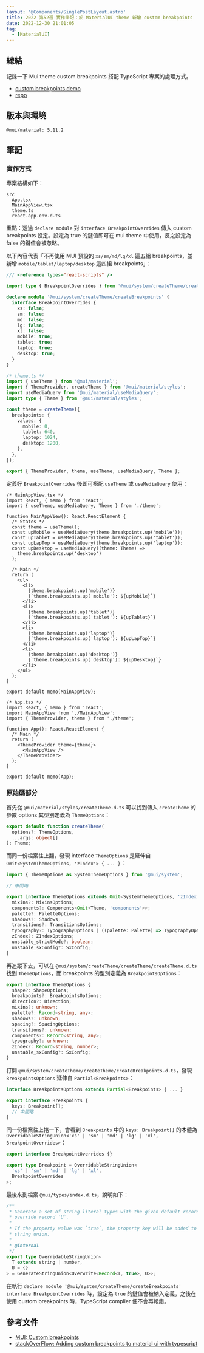 ```yaml
---
layout: '@Components/SinglePostLayout.astro'
title: 2022 第52週 實作筆記：於 MaterialUI theme 新增 custom breakpoints
date: 2022-12-30 21:01:05
tag:
  - [MaterialUI]
---
```


## 總結

記錄一下 Mui theme custom breakpoints 搭配 TypeScript 專案的處理方式。

- [custom breakpoints demo](https://tzynwang.github.io/mui-custom-breakpoints/)
- [repo](https://github.com/tzynwang/mui-custom-breakpoints/tree/main/src)

## 版本與環境

```
@mui/material: 5.11.2
```

## 筆記

### 實作方式

專案結構如下：

```
src
  App.tsx
  MainAppView.tsx
  theme.ts
  react-app-env.d.ts
```

重點：透過 `declare module` 對 `interface BreakpointOverrides` 傳入 custom breakpoints 設定。設定為 true 的鍵值即可在 mui theme 中使用，反之設定為 false 的鍵值會被忽略。

以下內容代表「不再使用 MUI 預設的 `xs/sm/md/lg/xl` 這五組 breakpoints，並新增 `mobile/tablet/laptop/desktop` 這四組 breakpoints」：

```ts
/// <reference types="react-scripts" />

import type { BreakpointOverrides } from '@mui/system/createTheme/createBreakpoints';

declare module '@mui/system/createTheme/createBreakpoints' {
  interface BreakpointOverrides {
    xs: false;
    sm: false;
    md: false;
    lg: false;
    xl: false;
    mobile: true;
    tablet: true;
    laptop: true;
    desktop: true;
  }
}
```

```ts
/* theme.ts */
import { useTheme } from '@mui/material';
import { ThemeProvider, createTheme } from '@mui/material/styles';
import useMediaQuery from '@mui/material/useMediaQuery';
import type { Theme } from '@mui/material/styles';

const theme = createTheme({
  breakpoints: {
    values: {
      mobile: 0,
      tablet: 640,
      laptop: 1024,
      desktop: 1200,
    },
  },
});

export { ThemeProvider, theme, useTheme, useMediaQuery, Theme };
```

定義好 `BreakpointOverrides` 後即可搭配 `useTheme` 或 `useMediaQuery` 使用：

```tsx
/* MainAppView.tsx */
import React, { memo } from 'react';
import { useTheme, useMediaQuery, Theme } from './theme';

function MainAppView(): React.ReactElement {
  /* States */
  const theme = useTheme();
  const upMobile = useMediaQuery(theme.breakpoints.up('mobile'));
  const upTablet = useMediaQuery(theme.breakpoints.up('tablet'));
  const upLapTop = useMediaQuery(theme.breakpoints.up('laptop'));
  const upDesktop = useMediaQuery((theme: Theme) =>
    theme.breakpoints.up('desktop')
  );

  /* Main */
  return (
    <ul>
      <li>
        {theme.breakpoints.up('mobile')}
        {`theme.breakpoints.up('mobile'): ${upMobile}`}
      </li>
      <li>
        {theme.breakpoints.up('tablet')}
        {`theme.breakpoints.up('tablet'): ${upTablet}`}
      </li>
      <li>
        {theme.breakpoints.up('laptop')}
        {`theme.breakpoints.up('laptop'): ${upLapTop}`}
      </li>
      <li>
        {theme.breakpoints.up('desktop')}
        {`theme.breakpoints.up('desktop'): ${upDesktop}`}
      </li>
    </ul>
  );
}

export default memo(MainAppView);
```

```tsx
/* App.tsx */
import React, { memo } from 'react';
import MainAppView from './MainAppView';
import { ThemeProvider, theme } from './theme';

function App(): React.ReactElement {
  /* Main */
  return (
    <ThemeProvider theme={theme}>
      <MainAppView />
    </ThemeProvider>
  );
}

export default memo(App);
```

### 原始碼部分

首先從 `@mui/material/styles/createTheme.d.ts` 可以找到傳入 `createTheme` 的參數 options 其型別定義為 `ThemeOptions`：

```ts
export default function createTheme(
  options?: ThemeOptions,
  ...args: object[]
): Theme;
```

而同一份檔案往上翻，發現 interface `ThemeOptions` 是延伸自 `Omit<SystemThemeOptions, 'zIndex'> { ... }`：

```ts
import { ThemeOptions as SystemThemeOptions } from '@mui/system';

// 中間略

export interface ThemeOptions extends Omit<SystemThemeOptions, 'zIndex'> {
  mixins?: MixinsOptions;
  components?: Components<Omit<Theme, 'components'>>;
  palette?: PaletteOptions;
  shadows?: Shadows;
  transitions?: TransitionsOptions;
  typography?: TypographyOptions | ((palette: Palette) => TypographyOptions);
  zIndex?: ZIndexOptions;
  unstable_strictMode?: boolean;
  unstable_sxConfig?: SxConfig;
}
```

再追蹤下去，可以在 `@mui/system/createTheme/createTheme/createTheme.d.ts` 找到 `ThemeOptions`，而 breakpoints 的型別定義為 `BreakpointsOptions`：

```ts
export interface ThemeOptions {
  shape?: ShapeOptions;
  breakpoints?: BreakpointsOptions;
  direction?: Direction;
  mixins?: unknown;
  palette?: Record<string, any>;
  shadows?: unknown;
  spacing?: SpacingOptions;
  transitions?: unknown;
  components?: Record<string, any>;
  typography?: unknown;
  zIndex?: Record<string, number>;
  unstable_sxConfig?: SxConfig;
}
```

打開 `@mui/system/createTheme/createTheme/createBreakpoints.d.ts`，發現 `BreakpointsOptions` 延伸自 `Partial<Breakpoints>`：

```ts
interface BreakpointsOptions extends Partial<Breakpoints> { ... }

export interface Breakpoints {
  keys: Breakpoint[];
  // 中間略
}
```

同一份檔案往上捲一下，會看到 `Breakpoints` 中的 `keys: Breakpoint[]` 的本體為 `OverridableStringUnion<'xs' | 'sm' | 'md' | 'lg' | 'xl', BreakpointOverrides>`：

```ts
export interface BreakpointOverrides {}

export type Breakpoint = OverridableStringUnion<
  'xs' | 'sm' | 'md' | 'lg' | 'xl',
  BreakpointOverrides
>;
```

最後來到檔案 `@mui/types/index.d.ts`，說明如下：

```ts
/**
 * Generate a set of string literal types with the given default record `T` and
 * override record `U`.
 *
 * If the property value was `true`, the property key will be added to the
 * string union.
 *
 * @internal
 */
export type OverridableStringUnion<
  T extends string | number,
  U = {}
> = GenerateStringUnion<Overwrite<Record<T, true>, U>>;
```

在執行 `declare module '@mui/system/createTheme/createBreakpoints' interface BreakpointOverrides` 時，設定為 `true` 的鍵值會被納入定義，之後在使用 custom breakpoints 時，TypeScript complier 便不會再報錯。

## 參考文件

- [MUI: Custom breakpoints](https://mui.com/material-ui/customization/breakpoints/#custom-breakpoints)
- [stackOverFlow: Adding custom breakpoints to material ui with typescript](https://stackoverflow.com/questions/61925965/adding-custom-breakpoints-to-material-ui-with-typescript)
